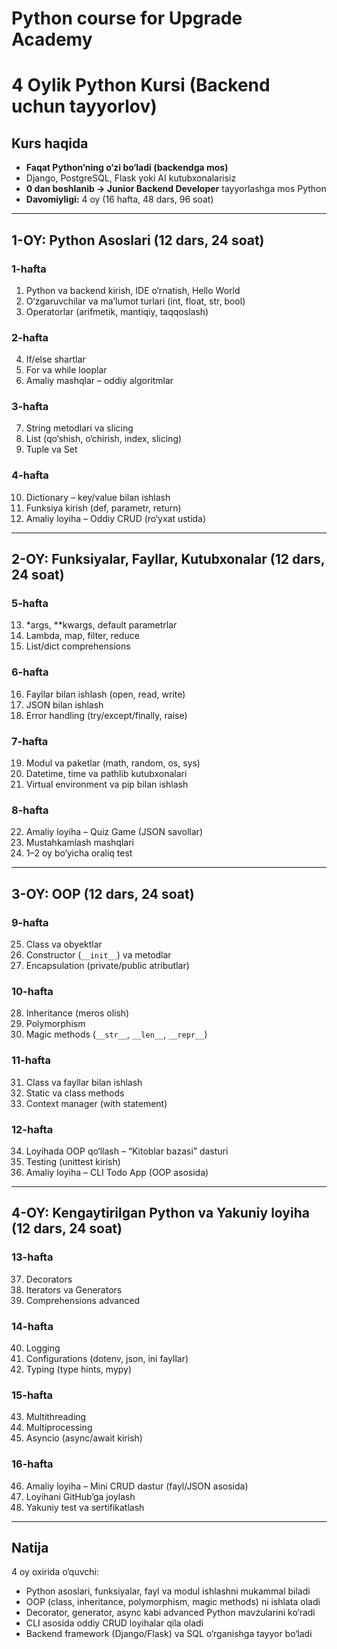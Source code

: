 # Python course for Upgrade Academy

# 4 Oylik Python Kursi (Backend uchun tayyorlov)

## Kurs haqida
- **Faqat Python’ning o‘zi bo‘ladi (backendga mos)**
- Django, PostgreSQL, Flask yoki AI kutubxonalarisiz
- **0 dan boshlanib → Junior Backend Developer** tayyorlashga mos Python
- **Davomiyligi:** 4 oy (16 hafta, 48 dars, 96 soat)

---

## 1-OY: Python Asoslari (12 dars, 24 soat)

### 1-hafta
1. Python va backend kirish, IDE o‘rnatish, Hello World  
2. O‘zgaruvchilar va ma’lumot turlari (int, float, str, bool)  
3. Operatorlar (arifmetik, mantiqiy, taqqoslash)  

### 2-hafta
4. If/else shartlar  
5. For va while looplar  
6. Amaliy mashqlar – oddiy algoritmlar  

### 3-hafta
7. String metodlari va slicing  
8. List (qo‘shish, o‘chirish, index, slicing)  
9. Tuple va Set  

### 4-hafta
10. Dictionary – key/value bilan ishlash  
11. Funksiya kirish (def, parametr, return)  
12. Amaliy loyiha – Oddiy CRUD (ro‘yxat ustida)  

---

## 2-OY: Funksiyalar, Fayllar, Kutubxonalar (12 dars, 24 soat)

### 5-hafta
13. *args, **kwargs, default parametrlar  
14. Lambda, map, filter, reduce  
15. List/dict comprehensions  

### 6-hafta
16. Fayllar bilan ishlash (open, read, write)  
17. JSON bilan ishlash  
18. Error handling (try/except/finally, raise)  

### 7-hafta
19. Modul va paketlar (math, random, os, sys)  
20. Datetime, time va pathlib kutubxonalari  
21. Virtual environment va pip bilan ishlash  

### 8-hafta
22. Amaliy loyiha – Quiz Game (JSON savollar)  
23. Mustahkamlash mashqlari  
24. 1–2 oy bo‘yicha oraliq test  

---

## 3-OY: OOP (12 dars, 24 soat)

### 9-hafta
25. Class va obyektlar  
26. Constructor (`__init__`) va metodlar  
27. Encapsulation (private/public atributlar)  

### 10-hafta
28. Inheritance (meros olish)  
29. Polymorphism  
30. Magic methods (`__str__`, `__len__`, `__repr__`)  

### 11-hafta
31. Class va fayllar bilan ishlash  
32. Static va class methods  
33. Context manager (with statement)  

### 12-hafta
34. Loyihada OOP qo‘llash – “Kitoblar bazasi” dasturi  
35. Testing (unittest kirish)  
36. Amaliy loyiha – CLI Todo App (OOP asosida)  

---

## 4-OY: Kengaytirilgan Python va Yakuniy loyiha (12 dars, 24 soat)

### 13-hafta
37. Decorators  
38. Iterators va Generators  
39. Comprehensions advanced  

### 14-hafta
40. Logging  
41. Configurations (dotenv, json, ini fayllar)  
42. Typing (type hints, mypy)  

### 15-hafta
43. Multithreading  
44. Multiprocessing  
45. Asyncio (async/await kirish)  

### 16-hafta
46. Amaliy loyiha – Mini CRUD dastur (fayl/JSON asosida)  
47. Loyihani GitHub’ga joylash  
48. Yakuniy test va sertifikatlash  

---

## Natija
4 oy oxirida o‘quvchi:  
- Python asoslari, funksiyalar, fayl va modul ishlashni mukammal biladi  
- OOP (class, inheritance, polymorphism, magic methods) ni ishlata oladi  
- Decorator, generator, async kabi advanced Python mavzularini ko‘radi  
- CLI asosida oddiy CRUD loyihalar qila oladi  
- Backend framework (Django/Flask) va SQL o‘rganishga tayyor bo‘ladi  
